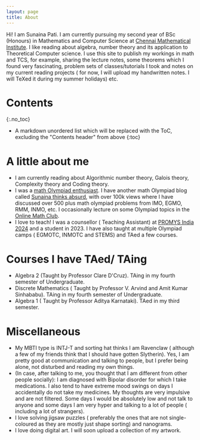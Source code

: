 ```yaml
---
layout: page
title: About
---
```


Hi! I am Sunaina Pati. I am currently pursuing my second year of BSc (Honours) in Mathematics and Computer Science at [Chennai Mathematical Institute](https://www.cmi.ac.in/). I like reading about algebra, number theory and its application to Theoretical Computer science. I use this site to publish my workings in math and TCS, for example, sharing the lecture notes, some theorems which I found very fascinating, problem sets of classes/tutorials I took and notes on my current reading projects ( for now, I will upload my handwritten notes. I will TeXed it during my summer holidays) etc. 

# Contents
{:.no_toc}

* A markdown unordered list which will be replaced with the ToC, excluding the "Contents header" from above
{:toc}


# A little about me
- I am currently reading about Algorithmic number theory, Galois theory, Complexity theory and Coding theory.
- I was a [math Olympiad enthusiast](https://www.egmo.org/people/person2282/). I have another math Olympiad blog called [Sunaina thinks absurd](https://sunainalovesmath.blogspot.com/), with over 100k views where I have discussed over 500 plus math olympiad problems from IMO, EGMO, RMM, INMO, etc. I occasionally lecture on some Olympiad topics in the [Online Math Club](https://www.youtube.com/c/onlinemathclub).
- I love to teach! I was a counsellor ( Teaching Assistant) at [PROMYS India 2024](https://promys-india.org/) and a student in 2023. I have also taught at multiple Olympiad camps ( EGMOTC, INMOTC and STEMS) and TAed a few courses.

# Courses I have TAed/ TAing
- Algebra 2 (Taught by Professor Clare D'Cruz). TAing in my fourth semester of Undergraduate.
- Discrete Mathematics ( Taught by Professor V. Arvind and Amit Kumar Sinhababu). TAing in my fourth semester of Undergraduate.
- Algebra 1 ( Taught by Professor Aditya Karnataki). TAed in my third semester.

# Miscellaneous
- My MBTI type is INTJ-T and sorting hat thinks I am Ravenclaw ( although a few of my friends think that I should have gotten Slytherin). Yes, I am pretty good at communication and talking to people, but I prefer being alone, not disturbed and reading my own things.
- (In case, after talking to me, you thought that I am different from other people socially): I am diagnosed with Bipolar disorder for which I take medications. I also tend to have extreme mood swings on days I accidentally do not take my medicines. My thoughts are very impulsive and are not filtered. Some days I would be absolutely low and not talk to anyone and some days I am very hyper and talking to a lot of people ( including a lot of strangers).
- I love solving jigsaw puzzles ( preferably the ones that are not single-coloured as they are mostly just shape sorting) and nanograms.
- I love doing digital art. I will soon upload a collection of my artwork. 


